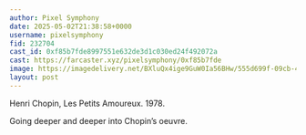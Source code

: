 ```yaml
---
author: Pixel Symphony
date: 2025-05-02T21:38:58+0000
username: pixelsymphony
fid: 232704
cast_id: 0xf85b7fde8997551e632de3d1c030ed24f492072a
cast: https://farcaster.xyz/pixelsymphony/0xf85b7fde
image: https://imagedelivery.net/BXluQx4ige9GuW0Ia56BHw/555d699f-09cb-4fe7-c082-0bc3da636500/original
layout: post
---
```


Henri Chopin, Les Petits Amoureux. 1978.

Going deeper and deeper into Chopin’s oeuvre.

<img src='https://imagedelivery.net/BXluQx4ige9GuW0Ia56BHw/555d699f-09cb-4fe7-c082-0bc3da636500/original' alt='' referrerpolicy='no-referrer'/>
